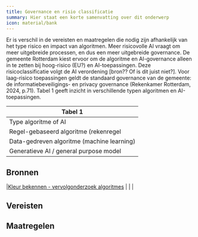 ```yaml
---
title: Governance en risio classificatie
summary: Hier staat een korte samenvatting over dit onderwerp
icon: material/bank
---
```


Er is verschil in de vereisten en maatregelen die nodig zijn afhankelijk van het type risico en impact van algoritmen. Meer risicovolle AI vraagt om meer uitgebreide processen, en dus een meer uitgebreide governance. 
De gemeente Rotterdam kiest ervoor om de algoritme en AI-governance alleen in te zetten bij hoog-risico (EU?) en AI-toepassingen. Deze risicoclassificatie volgt de AI verordening [bron?? Of is dit juist niet?]. Voor laag-risico toepassingen geldt de standaard governance van de gemeente: de informatiebeveiligings- en privacy governance (Rekenkamer Rotterdam, 2024, p.71). Tabel 1 geeft inzicht in verschillende typen algoritmen en AI-toepassingen. 

| Tabel 1     |
|--------------------------------------------------------------------------------------------------------------------------------------------------------------------------------------|
| Type algoritme of AI | Hoog-risico toepassing | Impactvolle toepassing | Niet-impactvolle toepassing |
|Regel-gebaseerd algoritme (rekenregel  | Voorbeeld | Opleggen van een boete of risico-indicatie voor controle | Voorbeeld |
| Data-gedreven algoritme (machine learning) | Biometrische systemen | Voorbeeld | Voorbeeld |
| Generatieve AI / general purpose model | Voorbeeld | Voorbeeld | Voorbeeld |



## Bronnen
|[Kleur bekennen - vervolgonderzoek algoritmes](https://rekenkamer.rotterdam.nl/onderzoeken/kleur-bekennen/) |                      |                         |



## Vereisten

<!-- list_vereisten_1 bouwblok/governance -->

## Maatregelen

<!-- list_maatregelen_1 bouwblok/governance -->



